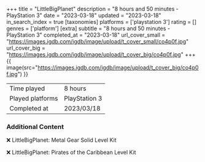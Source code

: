 +++
title = "LittleBigPlanet"
description = "8 hours and 50 minutes - PlayStation 3"
date = "2023-03-18"
updated = "2023-03-18"
in_search_index = true
[taxonomies]
platforms = ['playstation 3']
rating = []
genres = ['platform']
[extra]
subtitle = "8 hours and 50 minutes - PlayStation 3"
completed_at = "2023-03-18"
url_cover_small = "https://images.igdb.com/igdb/image/upload/t_cover_small/co4p0f.jpg"
url_cover_big = "https://images.igdb.com/igdb/image/upload/t_cover_big/co4p0f.jpg"
+++
{{ image(src="https://images.igdb.com/igdb/image/upload/t_cover_big/co4p0f.jpg") }}

|              |            |
| ------------ | ---------- |
| Time played  | 8 hours |
| Played platforms    | PlayStation 3 |
| Completed at | 2023/03/18 |



### Additional Content


❌ LittleBigPlanet: Metal Gear Solid Level Kit

❌ LittleBigPlanet: Pirates of the Caribbean Level Kit
